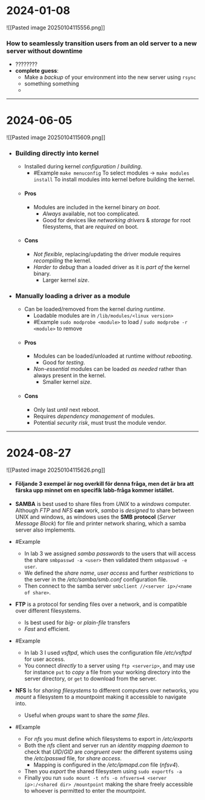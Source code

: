 # 2024-01-08
![[Pasted image 20250104115556.png]]
### How to seamlessly transition users from an old server to a new server without downtime
* ????????
* **complete guess**: 
	* Make a *backup* of your environment into the new server using ``rsync``
	* something something 
	* 


---
# 2024-06-05
![[Pasted image 20250104115609.png]]

* ### Building directly into kernel
	* Installed during kernel *configuration* / *building*.
		* #Example ``make menuconfig`` To select modules -> ``make modules install`` To install modules into kernel before building the kernel.
	* #### Pros
		* Modules are included in the kernel binary *on boot*.
			* *Always* available, not too complicated.
			* Good for devices like *networking* *drivers* & *storage* for root filesystems, that are *required* on boot.
	* #### Cons
		* *Not* *flexible*, replacing/updating the driver module requires *recompiling* the kernel.
		* *Harder* *to* *debug* than a loaded driver as it is *part* *of* the kernel binary.
			* Larger kernel *size*.
* ### Manually loading a driver as a module
	* Can be loaded/removed from the kernel during *runtime*.
		* Loadable modules are in ``/lib/modules/<linux version>``
		* #Example ``sudo modprobe <module>`` to load / ``sudo modprobe -r <module>`` to remove
	* #### Pros
		* Modules can be loaded/unloaded at runtime *without rebooting*.
			* Good for *testing*.
		* *Non-essential* modules can be loaded *as* *needed* rather than always present in the kernel.
			* Smaller kernel *size*.
	* #### Cons
		* Only last *until* next reboot.
		* Requires *dependency* *management* of modules.
		* Potential *security* *risk*, must trust the module vendor.

---
# 2024-08-27
![[Pasted image 20250104115626.png]]
- #### Följande 3 exempel är nog overkill för denna fråga, men det är bra att färska upp minnet om en specifik labb-fråga kommer istället.
* **SAMBA** is best used to share files from *UNIX* to a *windows* computer. Although *FTP* and *NFS* **can** work, *samba* is *designed* to share between UNIX and windows, as windows uses the **SMB** **protocol** (*Server Message Block*) for file and printer network sharing, which a samba server also implements.
- #Example 
	- In lab 3 we assigned *samba* *passwords* to the users that will access the share ``smbpasswd -a <user>`` then validated them ``smbpasswd -e user``.
	- We defined the *share* *name*, *user* *access* and further *restrictions* to the server in the */etc/samba/smb.conf* configuration file.
	- Then connect to the samba server ``smbclient //<server ip>/<name of share>``.

- **FTP** is a protocol for sending files over a network, and is compatible over different filesystems.
	- Is best used for *big-* or *plain-file* transfers
	- *Fast* and efficient.
- #Example 
	- In lab 3 I used *vsftpd*, which uses the configuration file */etc/vsftpd* for user access.
	- You connect *directly* to a server using ``ftp <serverip>``, and may use for instance ``put`` to *copy* a file from your working directory into the server directory, or ``get`` to download from the server.

- **NFS** Is for *sharing* *filesystems* to different computers over networks, you *mount* a filesystem to a mountpoint making it accessible to navigate into.
	- Useful when *groups* want to share the *same* *files*.
- #Example 
	- For *nfs* you must define which filesystems to export in */etc/exports* 
	- Both the *nfs* client and server run an *identity* *mapping* *daemon* to check that *UID*/*GID* are *congruent* over the different systems using the */etc/passwd* file, for *share access*.
		- Mapping is configured in the */etc/ipmapd.con* file (*nfsv4*).
	- Then you *export* the shared filesystem using ``sudo exportfs -a``
	- Finally you run ``sudo mount -t nfs -o nfsvers=4 <server ip>:/<shared dir> /mountpoint`` making the share freely accessible to whoever is permitted to enter the mountpoint.
